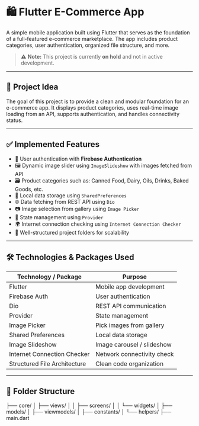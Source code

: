 # 🛍️ Flutter E-Commerce App

A simple mobile application built using Flutter that serves as the foundation of a full-featured e-commerce marketplace. The app includes product categories, user authentication, organized file structure, and more.

> ⚠️ **Note:** This project is currently **on hold** and not in active development.

---

## 📱 Project Idea

The goal of this project is to provide a clean and modular foundation for an e-commerce app. It displays product categories, uses real-time image loading from an API, supports authentication, and handles connectivity status.

---

## ✅ Implemented Features

- 🔐 User authentication with **Firebase Authentication**
- 🖼️ Dynamic image slider using `ImageSlideshow` with images fetched from API
- 🗃️ Product categories such as: Canned Food, Dairy, Oils, Drinks, Baked Goods, etc.
- 💾 Local data storage using `SharedPreferences`
- 🌐 Data fetching from REST API using `Dio`
- 📷 Image selection from gallery using `Image Picker`
- 🔄 State management using `Provider`
- 🌍 Internet connection checking using `Internet Connection Checker`
- 🧱 Well-structured project folders for scalability

---

## 🛠️ Technologies & Packages Used

| Technology / Package          | Purpose                          |
|-------------------------------|----------------------------------|
| Flutter                       | Mobile app development           |
| Firebase Auth                 | User authentication              |
| Dio                           | REST API communication           |
| Provider                      | State management                 |
| Image Picker                  | Pick images from gallery         |
| Shared Preferences            | Local data storage               |
| Image Slideshow               | Image carousel / slideshow       |
| Internet Connection Checker   | Network connectivity check       |
| Structured File Architecture  | Clean code organization          |

---

## 📁 Folder Structure


├── core/
│ ├── views/
│ │ ├── screens/
│ │ └── widgets/
│ ├── models/
│ ├── viewmodels/
│ ├── constants/
│ └── helpers/
├── main.dart

